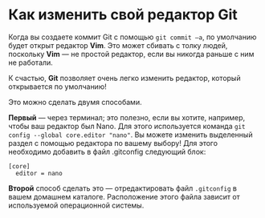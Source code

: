 # Как изменить свой редактор Git

Когда вы создаете коммит Git с помощью `git commit –a`, по умолчанию будет открыт редактор **Vim**. Это может сбивать с толку людей, поскольку **Vim** — не простой редактор, если вы никогда раньше с ним не работали.

К счастью, **Git** позволяет очень легко изменить редактор, который открывается по умолчанию!

Это можно сделать двумя способами.

**Первый** — через терминал; это полезно, если вы хотите, например, чтобы ваш редактор был Nano. Для этого используется команда `git config --global core.editor "nano"`. Вы можете изменить выделенный раздел с помощью редактора по вашему выбору! Для этого необходимо добавить в файл .gitconfig  следующий блок:
```
[core]
  editor = nano
```

**Второй** способ сделать это — отредактировать файл `.gitconfig` в вашем домашнем каталоге. Расположение этого файла зависит от используемой операционной системы. 

